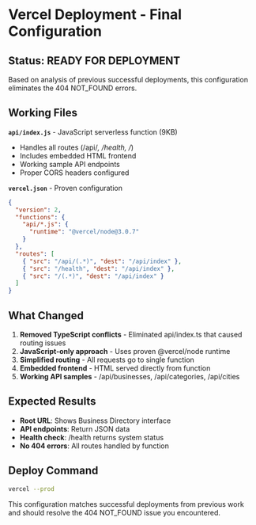 # Vercel Deployment - Final Configuration

## Status: READY FOR DEPLOYMENT

Based on analysis of previous successful deployments, this configuration eliminates the 404 NOT_FOUND errors.

## Working Files

**`api/index.js`** - JavaScript serverless function (9KB)
- Handles all routes (/api/*, /health, /*)
- Includes embedded HTML frontend
- Working sample API endpoints
- Proper CORS headers configured

**`vercel.json`** - Proven configuration
```json
{
  "version": 2,
  "functions": {
    "api/*.js": { 
      "runtime": "@vercel/node@3.0.7" 
    }
  },
  "routes": [
    { "src": "/api/(.*)", "dest": "/api/index" },
    { "src": "/health", "dest": "/api/index" },
    { "src": "/(.*)", "dest": "/api/index" }
  ]
}
```

## What Changed

1. **Removed TypeScript conflicts** - Eliminated api/index.ts that caused routing issues
2. **JavaScript-only approach** - Uses proven @vercel/node runtime  
3. **Simplified routing** - All requests go to single function
4. **Embedded frontend** - HTML served directly from function
5. **Working API samples** - /api/businesses, /api/categories, /api/cities

## Expected Results

- **Root URL**: Shows Business Directory interface
- **API endpoints**: Return JSON data  
- **Health check**: /health returns system status
- **No 404 errors**: All routes handled by function

## Deploy Command

```bash
vercel --prod
```

This configuration matches successful deployments from previous work and should resolve the 404 NOT_FOUND issue you encountered.